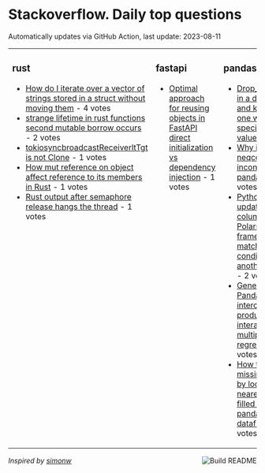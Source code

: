 # Stackoverflow. Daily top questions 

Automatically updates via GitHub Action, last update: <!-- date starts -->2023-08-11<!-- date ends -->


<table><tr><td valign="top" width="33%">

### rust
<!-- rust starts -->
* [How do I iterate over a vector of strings stored in a struct without moving them](https://stackoverflow.com/questions/76872068/how-do-i-iterate-over-a-vector-of-strings-stored-in-a-struct-without-moving-them) - 4 votes
* [strange lifetime in rust functions second mutable borrow occurs](https://stackoverflow.com/questions/76872240/strange-lifetime-in-rust-functions-second-mutable-borrow-occurs) - 2 votes
* [tokiosyncbroadcastReceiverltTgt is not Clone](https://stackoverflow.com/questions/76875064/tokiosyncbroadcastreceivert-is-not-clone) - 1 votes
* [How mut reference on object affect reference to its members in Rust](https://stackoverflow.com/questions/76886181/how-mut-reference-on-object-affect-reference-to-its-members-in-rust) - 1 votes
* [Rust output after semaphore release hangs the thread](https://stackoverflow.com/questions/76884258/rust-output-after-semaphore-release-hangs-the-thread) - 1 votes
<!-- rust ends -->
</td><td valign="top" width="34%">


### fastapi
<!-- fastapi starts -->
* [Optimal approach for reusing objects in FastAPI direct initialization vs dependency injection](https://stackoverflow.com/questions/76879232/optimal-approach-for-reusing-objects-in-fastapi-direct-initialization-vs-depen) - 1 votes
<!-- fastapi ends -->
</td><td valign="top" width="34%">


### pandas
<!-- pandas starts -->
* [Drop_duplicates in a dataframe and keep the one with a specific column value](https://stackoverflow.com/questions/76882047/drop-duplicates-in-a-dataframe-and-keep-the-one-with-a-specific-column-value) - 3 votes
* [Why is neqcomparison inconsistent in pandas](https://stackoverflow.com/questions/76874407/why-is-neq-comparison-inconsistent-in-pandas) - 2 votes
* [Pythonic way to update a column of a Polars data frame based on matching condition from another column](https://stackoverflow.com/questions/76883258/pythonic-way-to-update-a-column-of-a-polars-data-frame-based-on-matching-conditi) - 2 votes
* [Generate Pandas intercept product for interactions in multiple regression](https://stackoverflow.com/questions/76879156/generate-pandas-intercept-product-for-interactions-in-multiple-regression) - 1 votes
* [How to fill in missing entries by looking at nearest top filled entry in a pandas dataframe](https://stackoverflow.com/questions/76874504/how-to-fill-in-missing-entries-by-looking-at-nearest-top-filled-entry-in-a-panda) - 1 votes
<!-- pandas ends -->
</td></tr></table>

<a href="https://github.com/hp0404/hp0404/actions"><img src="https://github.com/hp0404/hp0404/workflows/Build%20README/badge.svg" align="right" alt="Build README"></a> <p>*Inspired by  [simonw](https://github.com/simonw/simonw)*</p>
